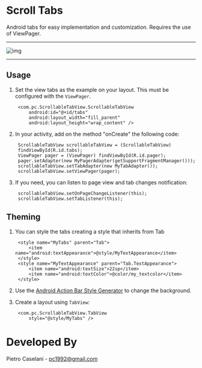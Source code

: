 Scroll Tabs
===

Android tabs for easy implementation and customization. Requires the use of ViewPager.

***
![img](https://github.com/pietrocaselani/ScrollTabs/blob/Example/Images/ScrollTabs.png?raw=true)
***

Usage
---

1. Set the view tabs as the example on your layout. This must be configured with the `ViewPager`.

        <com.pc.ScrollableTabView.ScrollableTabView
        	android:id="@+id/tabs"
        	android:layout_width="fill_parent"
        	android:layout_height="wrap_content" />
        	
2. In your activity, add on the method "onCreate" the following code:

		ScrollableTabView scrollableTabView = (ScrollableTabView)
		findViewById(R.id.tabs);
        ViewPager pager = (ViewPager) findViewById(R.id.pager);
        pager.setAdapter(new MyPagerAdapter(getSupportFragmentManager()));
        scrollableTabView.setTabAdapter(new MyTabAdapter());
        scrollableTabView.setViewPager(pager);
        
3. If you need, you can listen to page view and tab changes notification:

		scrollableTabView.setOnPageChangeListener(this);
		scrollableTabView.setTabListener(this);
		
Theming
---

1. You can style the tabs creating a style that inherits from Tab

		<style name="MyTabs" parent="Tab">
	        <item name="android:textAppearance">@style/MyTextAppearance</item>
        </style>
        <style name="MyTextAppearance" parent="Tab.TextAppearance">
        	<item name="android:textSize">22sp</item>
        	<item name="android:textColor">@color/my_textcolor</item>
        </style>
        
2. Use the [Android Action Bar Style Generator](http://jgilfelt.github.com/android-actionbarstylegenerator/#name=example&compat=sherlock&theme=light&actionbarstyle=solid&backColor=4a464a%2C100&secondaryColor=ffffff%2C100&tertiaryColor=db15db%2C100&accentColor=0e7015%2C100) to change the background.
3. Create a layout using `TabView`:

		<com.pc.ScrollableTabView.TabView
			style="@style/MyTabs" />



Developed By
============

Pietro Caselani - [pc1992@gmail.com](pc1992@gmail.com)